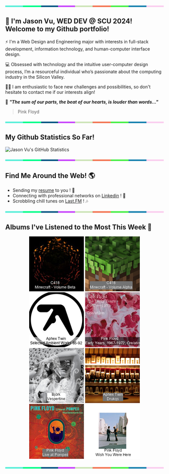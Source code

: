 <img src="./.github/workflows/banner_strip.png" width="100%" height="5px">

## 👋 I'm Jason Vu, WED DEV @ SCU 2024! Welcome to my Github portfolio! 

⚡ I'm a Web Design and Engineering major with interests in full-stack development, information technology, and human-computer interface design.

💻 Obsessed with technology and the intuitive user-computer design process, I’m a resourceful individual who’s passionate about the computing industry in the Silicon Valley.

🙋‍♂️ I am enthusiastic to face new challenges and possibilities, so don't hesitate to contact me if our interests align!

🤝 ***"The sum of our parts, the beat of our hearts, is louder than words..."***
> Pink Floyd

<img src="./.github/workflows/banner_strip.png" width="100%" height="5px">

## My Github Statistics So Far!
![Jason Vu's GitHub Statistics](https://github-readme-stats.vercel.app/api?username=JAVAB3ANS&show_icons=true)

<img src="./.github/workflows/banner_strip.png" width="100%" height="5px">

## Find Me Around the Web! 🌎
- Sending my [resume](https://javab3ans.github.io/pdfs/resume.pdf) to you ! 📝
- Connecting with professional networks on [Linkedin](https://www.linkedin.com/in/jason-anh-vu/) ! 💼  
- Scrobbling chill tunes on [Last.FM](https://www.last.fm/user/JAVA9620) ! 🎶

<img src="./.github/workflows/banner_strip.png" width="100%" height="5px">

## Albums I've Listened to the Most This Week 🎹 

<!-- lastfm -->
<p align="center"><a href="https://www.last.fm/music/C418/Minecraft+-+Volume+Beta"><img src="./album-covers-finished/album-cover_final_0.png" title="C418 - Minecraft - Volume Beta"></a> <a href="https://www.last.fm/music/C418/Minecraft+-+Volume+Alpha"><img src="./album-covers-finished/album-cover_final_1.png" title="C418 - Minecraft - Volume Alpha"></a> <a href="https://www.last.fm/music/Aphex+Twin/Selected+Ambient+Works+85-92"><img src="./album-covers-finished/album-cover_final_2.png" title="Aphex Twin - Selected Ambient Works 85-92"></a> <a href="https://www.last.fm/music/Pink+Floyd/The+Early+Years,+1967-1972,+Cre%2Fation"><img src="./album-covers-finished/album-cover_final_3.png" title="Pink Floyd - The Early Years, 1967-1972, Cre/ation"></a> <a href="https://www.last.fm/music/Bj%C3%B6rk/Vespertine"><img src="./album-covers-finished/album-cover_final_4.png" title="Björk - Vespertine"></a> <a href="https://www.last.fm/music/Aphex+Twin/Drukqs"><img src="./album-covers-finished/album-cover_final_5.png" title="Aphex Twin - Drukqs"></a> <a href="https://www.last.fm/music/Pink+Floyd/Live+at+Pompeii"><img src="./album-covers-finished/album-cover_final_6.png" title="Pink Floyd - Live at Pompeii"></a> <a href="https://www.last.fm/music/Pink+Floyd/Wish+You+Were+Here"><img src="./album-covers-finished/album-cover_final_7.png" title="Pink Floyd - Wish You Were Here"></a> </p>

<img src="./.github/workflows/banner_strip.png" width="100%" height="5px">
